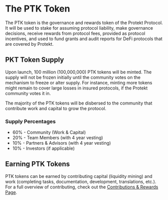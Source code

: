 # The PTK Token
The PTK token is the governance and rewards token of the Protekt Protocol. It will be used to stake for assuming protocol liability, make governance decisions, receive rewards from protocol fees, provided as protocol incentives, and used to fund grants and audit reports for DeFi protocols that are covered by Protekt.

## PKT Token Supply
Upon launch, 100 million (100,000,000) PTK tokens will be minted. The supply will not be frozen initially until the community votes on the mechanism to freeze or alter supply. For instance, minting more tokens might remain to cover large losses in insured protocols, if the Protekt community votes it in.

The majority of the PTK tokens will be disbersed to the community that contribute work and capital to grow the protocol.

### Supply Percentages
* 60% - Community (Work & Capital)
* 20% - Team Members (with 4 year vesting)
* 10% - Partners & Advisors (with 4 year vesting)
* 10% - Investors (if applicable)

## Earning PTK Tokens
PTK tokens can be earned by contributing capital (liquidity mining) and work (completing tasks, documentation, development, translations, etc.). For a full overview of contributing, check out the [Contributions & Rewards Page](/contributions-and-rewards.md).
